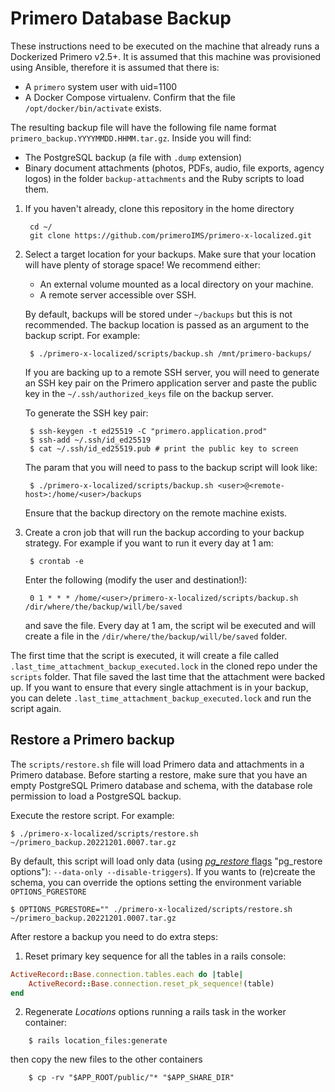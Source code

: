 # Primero Database Backup

These instructions need to be executed on the machine that already runs a Dockerized Primero v2.5+. It is assumed that this machine was provisioned using Ansible, therefore it is assumed that there is:
- A `primero` system user with uid=1100
- A Docker Compose virtualenv. Confirm that the file `/opt/docker/bin/activate` exists.

The resulting backup file will have the following file name format `primero_backup.YYYYMMDD.HHMM.tar.gz`. Inside you will find:
-  The PostgreSQL backup (a file with `.dump` extension)
-  Binary document attachments (photos, PDFs, audio, file exports, agency logos) in the folder `backup-attachments` and the Ruby scripts to load them.

1. If you haven't already, clone this repository in the home directory

        cd ~/
        git clone https://github.com/primeroIMS/primero-x-localized.git

2. Select a target location for your backups. Make sure that your location will have plenty of storage space!
   We recommend either:
   - An external volume mounted as a local directory on your machine.
   - A remote server accessible over SSH.

    By default, backups will be stored under `~/backups` but this is not recommended.
    The backup location is passed as an argument to the backup script. For example:

        $ ./primero-x-localized/scripts/backup.sh /mnt/primero-backups/

    If you are backing up to a remote SSH server, you will need to generate an SSH key pair on the Primero application server and paste the public key in the `~/.ssh/authorized_keys` file on the backup server.

    To generate the SSH key pair:

        $ ssh-keygen -t ed25519 -C "primero.application.prod"
        $ ssh-add ~/.ssh/id_ed25519
        $ cat ~/.ssh/id_ed25519.pub # print the public key to screen

    The param that you will need to pass to the backup script will look like:

        $ ./primero-x-localized/scripts/backup.sh <user>@<remote-host>:/home/<user>/backups

    Ensure that the backup directory on the remote machine exists.


3. Create a cron job that will run the backup according to your backup strategy. For example if you want to run it every day at 1 am:

        $ crontab -e

      Enter the following (modify the user and destination!):

        0 1 * * * /home/<user>/primero-x-localized/scripts/backup.sh /dir/where/the/backup/will/be/saved

      and save the file. Every day at 1 am, the script wil be executed and will create a file in the `/dir/where/the/backup/will/be/saved` folder.

The first time that the script is executed, it will create a file called `.last_time_attachment_backup_executed.lock` in the cloned repo under the `scripts` folder. That file saved the last time that the attachment were backed up. If you want to ensure that every single attachment is in your backup, you can delete `.last_time_attachment_backup_executed.lock` and run the script again.

## Restore a Primero backup ##

The `scripts/restore.sh` file will load Primero data and attachments in a Primero database.
Before starting a restore, make sure that you have an empty PostgreSQL Primero database and schema, with the database role permission to load a PostgreSQL backup.

Execute the restore script. For example:

    $ ./primero-x-localized/scripts/restore.sh ~/primero_backup.20221201.0007.tar.gz

By default, this script will load only data (using [*pg_restore* flags](https://www.postgresql.org/docs/current/app-pgrestore.html) "pg_restore options"): `--data-only --disable-triggers`). If you wants to (re)create the schema, you can override the options setting the environment variable `OPTIONS_PGRESTORE`

    $ OPTIONS_PGRESTORE="" ./primero-x-localized/scripts/restore.sh ~/primero_backup.20221201.0007.tar.gz

After restore a backup you need to do extra steps:
1. Reset primary key sequence for all the tables in a rails console:

```ruby
ActiveRecord::Base.connection.tables.each do |table|
    ActiveRecord::Base.connection.reset_pk_sequence!(table)
end
```

2. Regenerate *Locations* options running a rails task in the worker container:
```
    $ rails location_files:generate
```
  then copy the new files to the other containers
```
    $ cp -rv "$APP_ROOT/public/"* "$APP_SHARE_DIR"
```
